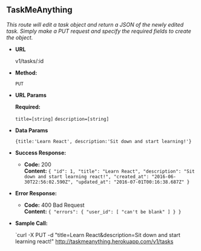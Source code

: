 **TaskMeAnything**
----

*This route will edit a task object and return a JSON of the newly edited task. Simply make a PUT request and specify the required fields to create the object.*


* **URL**

  v1/tasks/:id

* **Method:**

  `PUT`

*  **URL Params**

   **Required:**

   `title=[string]`
   `description=[string]`

* **Data Params**

  `{title:'Learn React', description:'Sit down and start learning!'}`

* **Success Response:**

  * **Code:** 200 <br />
    **Content:** `{
  "id": 1,
  "title": "Learn React",
  "description": "Sit down and start learning react!",
  "created_at": "2016-06-30T22:56:02.590Z",
  "updated_at": "2016-07-01T00:16:38.687Z"
}`

* **Error Response:**

  * **Code:** 400 Bad Request <br />
    **Content:** `{
  "errors": {
    "user_id": [
      "can't be blank"
    ]
  }
}`

* **Sample Call:**

  `curl -X PUT -d "title=Learn React&description=Sit down and start learning react!" http://taskmeanything.herokuapp.com/v1/tasks


